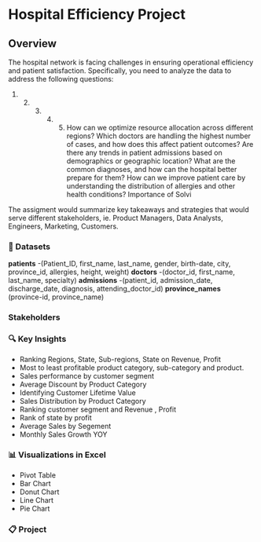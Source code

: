 # Hospital Efficiency Project

## Overview  
The hospital network is facing challenges in ensuring operational efficiency and patient
satisfaction. Specifically, you need to analyze the data to address the following questions:
1. 2. 3. 4. 5. How can we optimize resource allocation across different regions?
Which doctors are handling the highest number of cases, and how does this affect
patient outcomes?
Are there any trends in patient admissions based on demographics or geographic
location?
What are the common diagnoses, and how can the hospital better prepare for them?
How can we improve patient care by understanding the distribution of allergies and other
health conditions?
Importance of Solvi

‬‭The assigment would summarize key takeaways and strategies that would serve different stakeholders, ie.  Product Managers, Data Analysts, Engineers, Marketing, Customers.
‭  
### 🔢 Datasets

**patients** 
-(Patient_ID, first_name, last_name, gender, birth-date, city, province_id, allergies, height, weight)
**doctors** 
-(doctor_id, first_name, last_name, specialty)
**admissions** 
-(patient_id, admission_date, discharge_date, diagnosis, attending_doctor_id) 
**province_names** 
(province-id, province_name)

### Stakeholders



### 🔍 Key Insights  
- Ranking Regions, State, Sub-regions, State on Revenue, Profit
- Most to least profitable product category, sub-category and product.
- Sales performance by customer segment
- Average Discount by Product Category
- Identifying Customer Lifetime Value
- Sales Distribution by Product Category
- Ranking customer segment and Revenue , Profit
- Rank of state by profit
- Average Sales by Segement
- Monthly Sales Growth YOY

### 📊 Visualizations in Excel
- Pivot Table
- Bar Chart
- Donut Chart
- Line Chart
- Pie Chart


### 📋 Project
